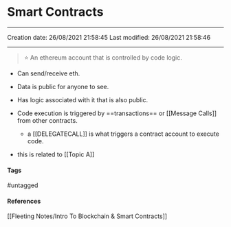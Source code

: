 # Smart Contracts
---

Creation date: 26/08/2021 21:58:45
Last modified: 26/08/2021 21:58:46

---

> ⭐  An ethereum account that is controlled by code logic.

- Can send/receive eth.
- Data is public for anyone to see.
- Has logic associated with it that is also public.
- Code execution is triggered by ==transactions== or [[Message Calls]] from other contracts.
	- a [[DELEGATECALL]] is what triggers a contract account to execute code.
	
	
- this is related to [[Topic A]]

#### Tags
#untagged

#### References
[[Fleeting Notes/Intro To Blockchain & Smart Contracts]]




